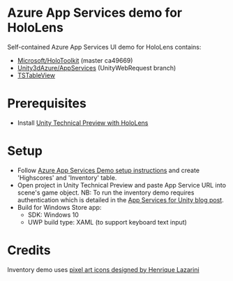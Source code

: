 # Azure App Services demo for HoloLens
Self-contained Azure App Services UI demo for HoloLens contains:
- [Microsoft/HoloToolkit](https://github.com/Microsoft/HoloToolkit-Unity) (master ca49669)
- [Unity3dAzure/AppServices](https://github.com/Unity3dAzure/AppServices) (UnityWebRequest branch)
- [TSTableView](https://bitbucket.org/tacticsoft/tstableview)

# Prerequisites
- Install [Unity Technical Preview with HoloLens](https://unity3d.com/partners/microsoft/hololens)

# Setup
- Follow [Azure App Services Demo setup instructions](https://github.com/Unity3dAzure/AppServicesDemo) and create 'Highscores' and 'Inventory' table.
- Open project in Unity Technical Preview and paste App Service URL into scene's game object. NB: To run the inventory demo requires authentication which is detailed in the [App Services for Unity blog post](http://www.deadlyfingers.net/azure/azure-app-services-for-unity3d/).
- Build for Windows Store app:
  * SDK: Windows 10
  * UWP build type: XAML (to support keyboard text input)

# Credits
Inventory demo uses [pixel art icons designed by Henrique Lazarini](http://7soul1.deviantart.com/art/420-Pixel-Art-Icons-for-RPG-129892453)
